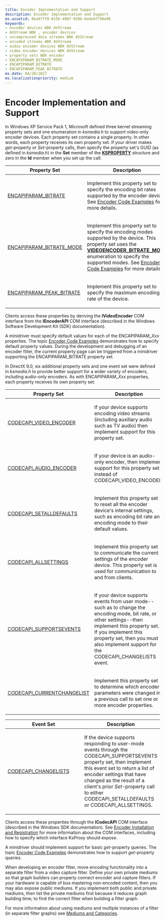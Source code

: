 ```yaml
---
title: Encoder Implementation and Support
description: Encoder Implementation and Support
ms.assetid: 6ba97ff8-815b-490f-920b-6ede4f730e98
keywords:
- encoder devices WDK AVStream
- AVStream WDK , encoder devices
- uncompressed data streams WDK AVStream
- encoded streams WDK AVStream
- audio encoder devices WDK AVStream
- video encoder devices WDK AVStream
- property sets WDK encoder
- ENCAPIPARAM_BITRATE_MODE
- ENCAPIPARAM_BITRATE
- ENCAPIPARAM_PEAK_BITRATE
ms.date: 04/20/2017
ms.localizationpriority: medium
---
```


# Encoder Implementation and Support

In Windows XP Service Pack 1, Microsoft defined three kernel streaming property sets and one enumeration in *ksmedia.h* to support video-only encoder devices. Each property set contains a single property. In other words, each property receives its own property set. If your driver makes *get*-property or *Set*-property calls, then specify the property set's GUID (as defined in *ksmedia.h*) in the **Set** member of the [**KSPROPERTY**](/windows-hardware/drivers/ddi/ks/ns-ks-ksidentifier) structure and zero in the **Id** member when you set up the call:

<table>
<colgroup>
<col width="50%" />
<col width="50%" />
</colgroup>
<thead>
<tr class="header">
<th>Property Set</th>
<th>Description</th>
</tr>
</thead>
<tbody>
<tr class="odd">
<td><a href="https://docs.microsoft.com/windows-hardware/drivers/stream/encapiparam-bitrate" data-raw-source="[ENCAPIPARAM_BITRATE](./encapiparam-bitrate.md)">ENCAPIPARAM_BITRATE</a></td>
<td><p>Implement this property set to specify the encoding bit rates supported by the encoder device. See <a href="encoder-code-examples.md" data-raw-source="[Encoder Code Examples](encoder-code-examples.md)">Encoder Code Examples</a> for more details.</p></td>
</tr>
<tr class="even">
<td><a href="https://docs.microsoft.com/windows-hardware/drivers/stream/encapiparam-bitrate-mode" data-raw-source="[ENCAPIPARAM_BITRATE_MODE](./encapiparam-bitrate-mode.md)">ENCAPIPARAM_BITRATE_MODE</a></td>
<td><p>Implement this property set to specify the encoding modes supported by the device. This property set uses the <a href="https://docs.microsoft.com/windows-hardware/drivers/ddi/ksmedia/ne-ksmedia-videoencoder_bitrate_mode" data-raw-source="[&lt;strong&gt;VIDEOENCODER_BITRATE_MODE&lt;/strong&gt;](/windows-hardware/drivers/ddi/ksmedia/ne-ksmedia-videoencoder_bitrate_mode)"><strong>VIDEOENCODER_BITRATE_MODE</strong></a> enumeration to specify the supported modes. See <a href="encoder-code-examples.md" data-raw-source="[Encoder Code Examples](encoder-code-examples.md)">Encoder Code Examples</a> for more details.</p></td>
</tr>
<tr class="odd">
<td><a href="https://docs.microsoft.com/windows-hardware/drivers/stream/encapiparam-peak-bitrate" data-raw-source="[ENCAPIPARAM_PEAK_BITRATE](./encapiparam-peak-bitrate.md)">ENCAPIPARAM_PEAK_BITRATE</a></td>
<td><p>Implement this property set to specify the maximum encoding bit rate of the device.</p></td>
</tr>
</tbody>
</table>

Clients access these properties by deriving the **IVideoEncoder** COM interface from the **IEncoderAPI** COM interface (described in the Windows Software Development Kit (SDK) documentation).

A minidriver must specify default values for each of the ENCAPIPARAM\_*Xxx* properties. The topic [Encoder Code Examples](encoder-code-examples.md) demonstrates how to specify default property values. During the development and debugging of an encoder filter, the current property page can be triggered from a minidriver supporting the ENCAPIPARAM\_BITRATE property set.

In DirectX 9.0, six additional property sets and one event set were defined in *ksmedia.h* to provide better support for a wider variety of encoders, including audio-only encoders. As with ENCAPIPARAM\_*Xxx* properties, each property receives its own property set:

<table>
<colgroup>
<col width="50%" />
<col width="50%" />
</colgroup>
<thead>
<tr class="header">
<th>Property Set</th>
<th>Description</th>
</tr>
</thead>
<tbody>
<tr class="odd">
<td><a href="https://docs.microsoft.com/windows-hardware/drivers/stream/codecapi-video-encoder" data-raw-source="[CODECAPI_VIDEO_ENCODER](./codecapi-video-encoder.md)">CODECAPI_VIDEO_ENCODER</a></td>
<td><p>If your device supports encoding video streams (including auxiliary audio such as TV audio) then implement support for this property set.</p></td>
</tr>
<tr class="even">
<td><a href="https://docs.microsoft.com/windows-hardware/drivers/stream/codecapi-audio-encoder" data-raw-source="[CODECAPI_AUDIO_ENCODER](./codecapi-audio-encoder.md)">CODECAPI_AUDIO_ENCODER</a></td>
<td><p>If your device is an audio-only encoder, then implement support for this property set instead of CODECAPI_VIDEO_ENCODER.</p></td>
</tr>
<tr class="odd">
<td><a href="https://docs.microsoft.com/windows-hardware/drivers/stream/codecapi-setalldefaults" data-raw-source="[CODECAPI_SETALLDEFAULTS](./codecapi-setalldefaults.md)">CODECAPI_SETALLDEFAULTS</a></td>
<td><p>Implement this property set to reset all the encoder device's internal settings, such as encoding bit rate and encoding mode to their default values.</p></td>
</tr>
<tr class="even">
<td><a href="https://docs.microsoft.com/windows-hardware/drivers/stream/codecapi-allsettings" data-raw-source="[CODECAPI_ALLSETTINGS](./codecapi-allsettings.md)">CODECAPI_ALLSETTINGS</a></td>
<td><p>Implement this property set to communicate the current settings of the encoder device. This property set is used for communication to and from clients.</p></td>
</tr>
<tr class="odd">
<td><a href="https://docs.microsoft.com/windows-hardware/drivers/stream/codecapi-supportsevents" data-raw-source="[CODECAPI_SUPPORTSEVENTS](./codecapi-supportsevents.md)">CODECAPI_SUPPORTSEVENTS</a></td>
<td><p>If your device supports events from user mode--such as to change the encoding mode, bit rate, or other settings--then implement this property set. If you implement this property set, then you must also implement support for the CODECAPI_CHANGELISTS event.</p></td>
</tr>
<tr class="even">
<td><a href="https://docs.microsoft.com/windows-hardware/drivers/stream/codecapi-currentchangelist" data-raw-source="[CODECAPI_CURRENTCHANGELIST](./codecapi-currentchangelist.md)">CODECAPI_CURRENTCHANGELIST</a></td>
<td><p>Implement this property set to determine which encoder parameters were changed in a previous call to set one or more encoder properties.</p></td>
</tr>
</tbody>
</table>

<table>
<colgroup>
<col width="50%" />
<col width="50%" />
</colgroup>
<thead>
<tr class="header">
<th>Event Set</th>
<th>Description</th>
</tr>
</thead>
<tbody>
<tr class="odd">
<td><p><a href="https://docs.microsoft.com/windows-hardware/drivers/stream/codecapi-changelists" data-raw-source="[CODECAPI_CHANGELISTS](./codecapi-changelists.md)">CODECAPI_CHANGELISTS</a></p></td>
<td><p>If the device supports responding to user-mode events through the CODECAPI_SUPPORTSEVENTS property set, then implement this event set to return a list of encoder settings that have changed as the result of a client's prior <em>Set</em>-property call to either CODECAPI_SETALLDEFAULTS or CODECAPI_ALLSETTINGS.</p></td>
</tr>
</tbody>
</table>

Clients access these properties through the **ICodecAPI** COM interface (described in the Windows SDK documentation). See [Encoder Installation and Registration](encoder-installation-and-registration.md) for more information about the COM interfaces, including how to specify which interface KsProxy should expose.

A minidriver should implement support for basic *get*-property queries. The topic [Encoder Code Examples](encoder-code-examples.md) demonstrates how to support *get*-property queries.

When developing an encoder filter, move encoding functionality into a separate filter from a video capture filter. Define your own private mediums so that graph builders can properly connect encoder and capture filters. If your hardware is capable of bus mastering non-encoded content, then you may also expose public mediums. If you implement both public and private mediums, then list the private mediums first because it reduces graph building time; to find the correct filter when building a filter graph.

For more information about using mediums and multiple instances of a filter (in separate filter graphs) see [Mediums and Categories](mediums-and-categories.md).